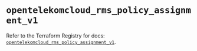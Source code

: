 # `opentelekomcloud_rms_policy_assignment_v1`

Refer to the Terraform Registry for docs: [`opentelekomcloud_rms_policy_assignment_v1`](https://registry.terraform.io/providers/opentelekomcloud/opentelekomcloud/1.36.33/docs/resources/rms_policy_assignment_v1).
